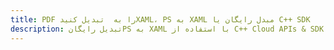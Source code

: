 ---title: PDF را به  تبدیل کنیدXAML، PS به XAML مبدل رایگان یا C++ SDKdescription: تبدیل رایگانPS به XAML با استفاده از C++ Cloud APIs & SDK همچنین اسناد PDF را در Cloud ایجاد، ویرایش و رندر کنید.---